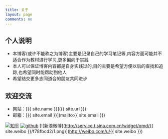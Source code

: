 ```yaml
---
title: 关于
layout: page
comments: no
---
```


## 个人说明

* 本博客(或许不能称之为博客)主要是记录自己的学习笔记等,内容方面可能并不适合作为教材进行学习,更多偏向于实践
* 本人可以保证博客内容都是自身实践过的,目的主要是希望方便以后的查找和追踪,也希望同时能帮助到他人
* 希望结交更多志同道合的朋友共同进步

## 欢迎交流

* 网站：[{{ site.name }}]({{ site.url }})
* 邮箱：[{{ site.email }}](mailto:{{ site.email }})

[![知乎](/static/images/zhihu.ico)](https://www.zhihu.com/people/huang-jian-dong-87/activities)
[![github](/static/images/github.ico)](https://github.com/seekplum)
[![新浪微博](http://service.t.sina.com.cn/widget/qmd/{{ site.weibo }}/f78fbcd2/1.png)](http://weibo.com/u/{{ site.weibo }})
